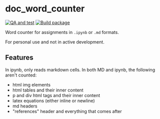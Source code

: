 # doc_word_counter

[![QA and test](https://github.com/richardpordan/doc_word_counter/actions/workflows/qa.yml/badge.svg?branch=main)](https://github.com/richardpordan/doc_word_counter/actions/workflows/qa.yml)
[![Build package](https://github.com/richardpordan/doc_word_counter/actions/workflows/build.yml/badge.svg)](https://github.com/richardpordan/doc_word_counter/actions/workflows/build.yml)

Word counter for assignments in `.ipynb` or `.md` formats. 

For personal use and not in active development.

## Features

In ipynb, only reads markdown cells. In both MD and ipynb, the following aren't counted:

- html img elements
- html tables and their inner content
- p and div html tags and their inner content
- latex equations (either inline or newline)
- md headers 
- "references" header and everything that comes after
